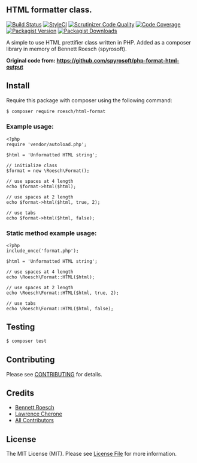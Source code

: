 ## HTML formatter class.

[![Build Status](https://travis-ci.org/lcherone/html-format.svg?branch=master)](https://travis-ci.org/lcherone/html-format)
[![StyleCI](https://styleci.io/repos/119305734/shield?branch=master)](https://styleci.io/repos/119305734)
[![Scrutinizer Code Quality](https://scrutinizer-ci.com/g/lcherone/html-format/badges/quality-score.png?b=master)](https://scrutinizer-ci.com/g/lcherone/html-format/?branch=master)
[![Code Coverage](https://scrutinizer-ci.com/g/lcherone/html-format/badges/coverage.png?b=master)](https://scrutinizer-ci.com/g/lcherone/html-format/code-structure/master/code-coverage)
[![Packagist Version](https://img.shields.io/packagist/v/roesch/html-format.svg?style=flat-square)](https://github.com/roesch/html-format/releases)
[![Packagist Downloads](https://img.shields.io/packagist/dt/roesch/html-format.svg?style=flat-square)](https://packagist.org/packages/roesch/html-format)


A simple to use HTML prettifier class written in PHP. Added as a composer library in memory of Bennett Roesch (spyrosoft).

**Original code from: https://github.com/spyrosoft/php-format-html-output**

## Install

Require this package with composer using the following command:

``` bash
$ composer require roesch/html-format
```

### Example usage:

    <?php
    require 'vendor/autoload.php';

    $html = 'Unformatted HTML string';

    // initialize class
    $format = new \Roesch\Format();

    // use spaces at 4 length
    echo $format->html($html);

    // use spaces at 2 length
    echo $format->html($html, true, 2);

    // use tabs
    echo $format->html($html, false);

### Static method example usage:

    <?php
    include_once('format.php');

    $html = 'Unformatted HTML string';

    // use spaces at 4 length
    echo \Roesch\Format::HTML($html);

    // use spaces at 2 length
    echo \Roesch\Format::HTML($html, true, 2);

    // use tabs
    echo \Roesch\Format::HTML($html, false);


## Testing

``` bash
$ composer test
```

## Contributing

Please see [CONTRIBUTING](CONTRIBUTING) for details.


## Credits

- [Bennett Roesch](https://github.com/spyrosoft)
- [Lawrence Cherone](https://github.com/lcherone)
- [All Contributors](../../contributors)

## License

The MIT License (MIT). Please see [License File](LICENSE) for more information.